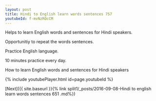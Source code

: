 ```yaml
---
layout: post
title: Hindi to English learn words sentences 757 
youtubeId: f-mvNzROcCM
---
```

 
 
Helps to learn English words and sentences for Hindi speakers.

Opportunitiy to repeat the words sentences. 

Practice English language. 
 
10 minutes practice every day. 
 
How to learn English words and sentences for Hindi speakers 
 
{% include youtubePlayer.html id=page.youtubeId %}
 
 
[Next]({{ site.baseurl }}{% link  split1/_posts/2016-09-08-Hindi to english learn words sentences 651 .md%})
 

